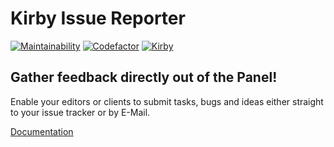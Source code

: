 # Kirby Issue Reporter

[![Maintainability](https://img.shields.io/codeclimate/maintainability/gearsdigital/kirby-reporter.svg)](https://codeclimate.com/github/gearsdigital/reporter-for-kirby)
[![Codefactor](https://img.shields.io/codefactor/grade/github/gearsdigital/kirby-reporter.svg)](https://www.codefactor.io/repository/github/gearsdigital/reporter-for-kirby)
[![Kirby](https://img.shields.io/badge/kirby-3.6-brightgreen.svg)](https://getkirby.com/)

## Gather feedback directly out of the Panel!

Enable your editors or clients to submit tasks, bugs and ideas either straight to your issue tracker or by E-Mail.

[Documentation](https://gearsdigital.github.io/reporter-for-kirby-docs)
